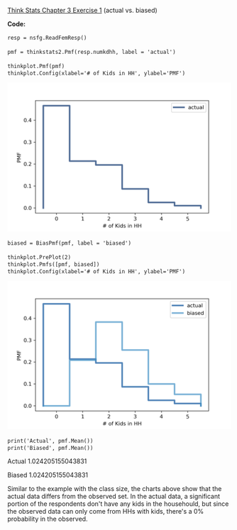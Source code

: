 [Think Stats Chapter 3 Exercise 1](http://greenteapress.com/thinkstats2/html/thinkstats2004.html#toc31) (actual vs. biased)

**Code:**
```
resp = nsfg.ReadFemResp()

pmf = thinkstats2.Pmf(resp.numkdhh, label = 'actual')

thinkplot.Pmf(pmf)
thinkplot.Config(xlabel='# of Kids in HH', ylabel='PMF')
```
![Image of actual pmf](https://github.com/chrisjchung/ThinkStats2/blob/master/code/3-1_actual.png)

```
biased = BiasPmf(pmf, label = 'biased')

thinkplot.PrePlot(2)
thinkplot.Pmfs([pmf, biased])
thinkplot.Config(xlabel='# of Kids in HH', ylabel='PMF')
```
![Image of actualbiased pmf](https://github.com/chrisjchung/ThinkStats2/blob/master/code/3-1_actualbiased.png)

```
print('Actual', pmf.Mean())
print('Biased', pmf.Mean())
```
Actual 1.024205155043831

Biased 1.024205155043831


Similar to the example with the class size, the charts above show that the actual data differs from the observed set. In the actual data, a significant portion of the respondents don't have any kids in the househould, but since the observed data can only come from HHs with kids, there's a 0% probability in the observed.

